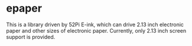 # epaper
This is a library driven by 52Pi E-ink, which can drive 2.13 inch electronic paper and other sizes of electronic paper. Currently, only 2.13 inch screen support is provided.

